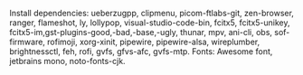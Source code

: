 ﻿Install dependencies: ueberzugpp, clipmenu, picom-ftlabs-git, zen-browser, ranger, flameshot, ly, lollypop, visual-studio-code-bin, fcitx5, fcitx5-unikey, fcitx5-im,gst-plugins-good,-bad,-base,-ugly, thunar, mpv, ani-cli, obs, sof-firmware, rofimoji, xorg-xinit, pipewire, pipewire-alsa, wireplumber, brightnessctl, feh, rofi, gvfs, gfvs-afc, gvfs-mtp.
Fonts: Awesome font, jetbrains mono, noto-fonts-cjk.
